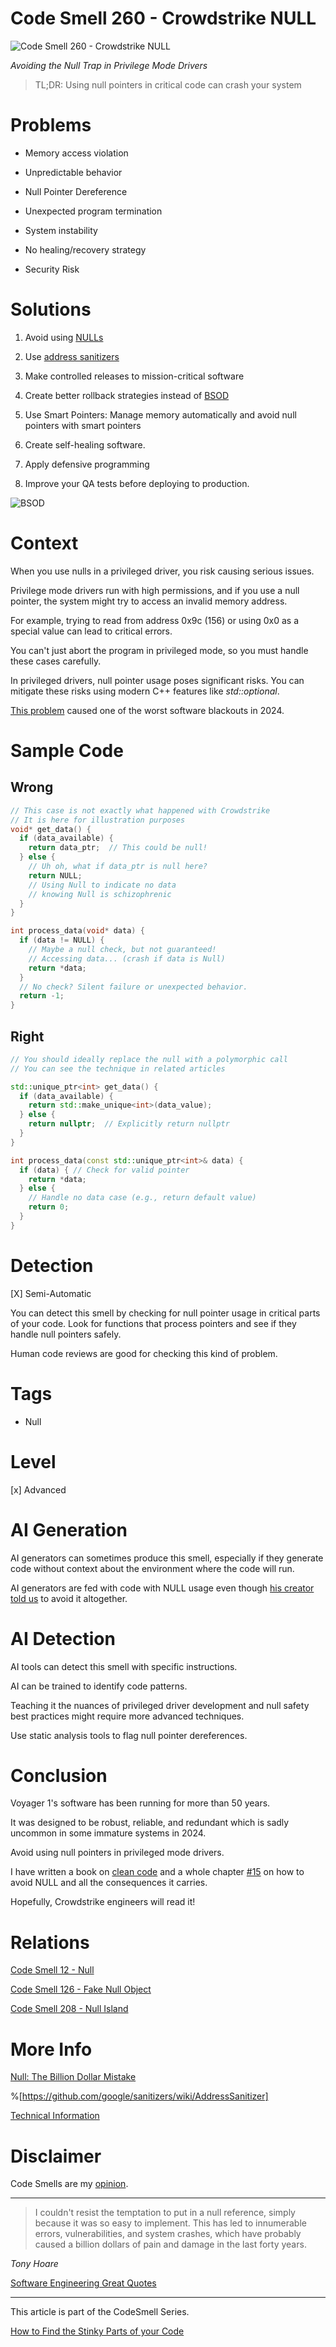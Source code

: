 # Code Smell 260 - Crowdstrike NULL

![Code Smell 260 - Crowdstrike NULL](Code%20Smell%20260%20-%20Crowdstrike%20NULL.jpg)

*Avoiding the Null Trap in Privilege Mode Drivers*

> TL;DR: Using null pointers in critical code can crash your system

# Problems

* Memory access violation
    
* Unpredictable behavior
    
* Null Pointer Dereference

* Unexpected program termination

* System instability
    
* No healing/recovery strategy

* Security Risk
    
# Solutions

1. Avoid using [NULLs](https://github.com/mcsee/Software-Design-Articles/tree/main/Articles/Theory/Null%20-%20The%20Billion%20Dollar%20Mistake/readme.md)
    
2. Use [address sanitizers](https://github.com/google/sanitizers/wiki/AddressSanitizer)
    
3. Make controlled releases to mission-critical software
    
4. Create better rollback strategies instead of [BSOD](https://en.wikipedia.org/wiki/Blue_screen_of_death)

5. Use Smart Pointers: Manage memory automatically and avoid null pointers with smart pointers
    
6. Create self-healing software.

7. Apply defensive programming

8. Improve your QA tests before deploying to production.
    
![BSOD](BSOD.jpg)

# Context

When you use nulls in a privileged driver, you risk causing serious issues.

Privilege mode drivers run with high permissions, and if you use a null pointer, the system might try to access an invalid memory address.

For example, trying to read from address 0x9c (156) or using 0x0 as a special value can lead to critical errors.

You can't just abort the program in privileged mode, so you must handle these cases carefully.

In privileged drivers, null pointer usage poses significant risks. You can mitigate these risks using modern C++ features like *std::optional*.

[This problem](https://x.com/perpetualmaniac/status/1814376668095754753) caused one of the worst software blackouts in 2024.

# Sample Code

## Wrong

<!-- [Gist Url](https://gist.github.com/mcsee/c908be6c215429cb57470523ba8505a3) -->

```cpp
// This case is not exactly what happened with Crowdstrike
// It is here for illustration purposes
void* get_data() {
  if (data_available) {
    return data_ptr;  // This could be null!
  } else {
    // Uh oh, what if data_ptr is null here?
    return NULL;  
    // Using Null to indicate no data
    // knowing Null is schizophrenic
  }
}

int process_data(void* data) {
  if (data != NULL) { 
    // Maybe a null check, but not guaranteed!
    // Accessing data... (crash if data is Null)
    return *data;
  }
  // No check? Silent failure or unexpected behavior.
  return -1;
}
```

## Right

<!-- [Gist Url](https://gist.github.com/mcsee/3e37b7540276272fdf9fc594ef4f6225) -->

```cpp
// You should ideally replace the null with a polymorphic call
// You can see the technique in related articles

std::unique_ptr<int> get_data() { 
  if (data_available) {
    return std::make_unique<int>(data_value);
  } else {
    return nullptr;  // Explicitly return nullptr
  }
}

int process_data(const std::unique_ptr<int>& data) {
  if (data) { // Check for valid pointer
    return *data;
  } else {
    // Handle no data case (e.g., return default value)
    return 0;
  }
}
```

# Detection

[X] Semi-Automatic

You can detect this smell by checking for null pointer usage in critical parts of your code. Look for functions that process pointers and see if they handle null pointers safely.

Human code reviews are good for checking this kind of problem.

# Tags

* Null
    
# Level

[x] Advanced

# AI Generation

AI generators can sometimes produce this smell, especially if they generate code without context about the environment where the code will run.

AI generators are fed with code with NULL usage even though [his creator told us](https://github.com/mcsee/Software-Design-Articles/tree/main/Articles/Theory/Null%20-%20The%20Billion%20Dollar%20Mistake/readme.md) to avoid it altogether.

# AI Detection

AI tools can detect this smell with specific instructions.

AI can be trained to identify code patterns.

Teaching it the nuances of privileged driver development and null safety best practices might require more advanced techniques.

Use static analysis tools to flag null pointer dereferences.

# Conclusion

Voyager 1's software has been running for more than 50 years.

It was designed to be robust, reliable, and redundant which is sadly uncommon in some immature systems in 2024.

Avoid using null pointers in privileged mode drivers.

I have written a book on [clean code](https://cleancodecookbook.com/) and a whole chapter [#15](https://learning.oreilly.com/library/view/clean-code-cookbook/9781098144715/ch15.html) on how to avoid NULL and all the consequences it carries.

Hopefully, Crowdstrike engineers will read it!

# Relations

[Code Smell 12 - Null](https://github.com/mcsee/Software-Design-Articles/tree/main/Articles/Code%20Smells/Code%20Smell%2012%20-%20Null/readme.md)

[Code Smell 126 - Fake Null Object](https://github.com/mcsee/Software-Design-Articles/tree/main/Articles/Code%20Smells/Code%20Smell%20126%20-%20Fake%20Null%20Object/readme.md)

[Code Smell 208 - Null Island](https://github.com/mcsee/Software-Design-Articles/tree/main/Articles/Code%20Smells/Code%20Smell%20208%20-%20Null%20Island/readme.md)

# More Info

[Null: The Billion Dollar Mistake](https://github.com/mcsee/Software-Design-Articles/tree/main/Articles/Theory/Null%20-%20The%20Billion%20Dollar%20Mistake/readme.md)

%[https://github.com/google/sanitizers/wiki/AddressSanitizer]

[Technical Information](https://x.com/perpetualmaniac/status/1814376668095754753)

# Disclaimer

Code Smells are my [opinion](https://github.com/mcsee/Software-Design-Articles/tree/main/Articles/Blogging/I%20Wrote%20More%20than%2090%20Articles%20on%202021%20Here%20is%20What%20I%20Learned/readme.md).

---

> I couldn't resist the temptation to put in a null reference, simply because it was so easy to implement. This has led to innumerable errors, vulnerabilities, and system crashes, which have probably caused a billion dollars of pain and damage in the last forty years.

_Tony Hoare_

[Software Engineering Great Quotes](https://github.com/mcsee/Software-Design-Articles/tree/main/Articles/Quotes/Software%20Engineering%20Great%20Quotes/readme.md)

---

This article is part of the CodeSmell Series.

[How to Find the Stinky Parts of your Code](https://github.com/mcsee/Software-Design-Articles/tree/main/Articles/Code%20Smells/How%20to%20Find%20the%20Stinky%20parts%20of%20your%20Code/readme.md)